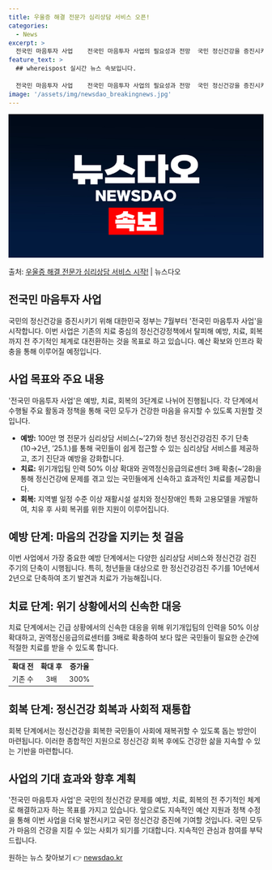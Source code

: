 ```yaml
---
title: 우울증 해결 전문가 심리상담 서비스 오픈!
categories:
  - News
excerpt: >
  전국민 마음투자 사업    전국민 마음투자 사업의 필요성과 전망  국민 정신건강을 증진시키기 위해 대한민국 …
feature_text: >
  ## whereispost 실시간 뉴스 속보입니다.

  전국민 마음투자 사업    전국민 마음투자 사업의 필요성과 전망  국민 정신건강을 증진시키기 위해 대한민국 …
image: '/assets/img/newsdao_breakingnews.jpg'
---
```


![뉴스다오 속보](/assets/img/newsdao_breakingnews.jpg)

<p>출처: <a href="https://newsdao.kr/4485" rel="dofollow">우울증 해결 전문가 심리상담 서비스 시작!</a> | 뉴스다오</p>

<h2 data-ke-size="size26">전국민 마음투자 사업</h2>
국민의 정신건강을 증진시키기 위해 대한민국 정부는 7월부터 '전국민 마음투자 사업'을 시작합니다. 이번 사업은 기존의 치료 중심의 정신건강정책에서 탈피해 예방, 치료, 회복까지 전 주기적인 체계로 대전환하는 것을 목표로 하고 있습니다. 예산 확보와 인프라 확충을 통해 이루어질 예정입니다.

<h2 data-ke-size="size26">사업 목표와 주요 내용</h2>
'전국민 마음투자 사업'은 예방, 치료, 회복의 3단계로 나뉘어 진행됩니다. 각 단계에서 수행될 주요 활동과 정책을 통해 국민 모두가 건강한 마음을 유지할 수 있도록 지원할 것입니다.

<ul>
    <li><b>예방:</b> 100만 명 전문가 심리상담 서비스(~’27)와 청년 정신건강검진 주기 단축(10→2년, ’25.1.)를 통해 국민들이 쉽게 접근할 수 있는 심리상담 서비스를 제공하고, 조기 진단과 예방을 강화합니다.</li>
    <li><b>치료:</b> 위기개입팀 인력 50% 이상 확대와 권역정신응급의료센터 3배 확충(~’28)을 통해 정신건강에 문제를 겪고 있는 국민들에게 신속하고 효과적인 치료를 제공합니다.</li>
    <li><b>회복:</b> 지역별 일정 수준 이상 재활시설 설치와 정신장애인 특화 고용모델을 개발하여, 치유 후 사회 복귀를 위한 지원이 이루어집니다.</li>
</ul>

<h2 data-ke-size="size26">예방 단계: 마음의 건강을 지키는 첫 걸음</h2>
이번 사업에서 가장 중요한 예방 단계에서는 다양한 심리상담 서비스와 정신건강 검진 주기의 단축이 시행됩니다. 특히, 청년들을 대상으로 한 정신건강검진 주기를 10년에서 2년으로 단축하여 조기 발견과 치료가 가능해집니다.

<h2 data-ke-size="size26">치료 단계: 위기 상황에서의 신속한 대응</h2>
치료 단계에서는 긴급 상황에서의 신속한 대응을 위해 위기개입팀의 인력을 50% 이상 확대하고, 권역정신응급의료센터를 3배로 확충하여 보다 많은 국민들이 필요한 순간에 적절한 치료를 받을 수 있도록 합니다.

<table>
    <tr>
        <td style="text-align: center; height: 17px;"><b>확대 전</b></td>
        <td style="text-align: center; height: 17px;"><b>확대 후</b></td>
        <td style="text-align: center; height: 17px;"><b>증가율</b></td>
    </tr>
    <tr>
        <td style="text-align: center; height: 17px;">기존 수</td>
        <td style="text-align: center; height: 17px;">3배</td>
        <td style="text-align: center; height: 17px;">300%</td>
    </tr>
</table>

<h2 data-ke-size="size26">회복 단계: 정신건강 회복과 사회적 재통합</h2>
회복 단계에서는 정신건강을 회복한 국민들이 사회에 재복귀할 수 있도록 돕는 방안이 마련됩니다. 이러한 종합적인 지원으로 정신건강 회복 후에도 건강한 삶을 지속할 수 있는 기반을 마련합니다.

<h2 data-ke-size="size26">사업의 기대 효과와 향후 계획</h2>
'전국민 마음투자 사업'은 국민의 정신건강 문제를 예방, 치료, 회복의 전 주기적인 체계로 해결하고자 하는 목표를 가지고 있습니다. 앞으로도 지속적인 예산 지원과 정책 수정을 통해 이번 사업을 더욱 발전시키고 국민 정신건강 증진에 기여할 것입니다. 국민 모두가 마음의 건강을 지킬 수 있는 사회가 되기를 기대합니다. 지속적인 관심과 참여를 부탁드립니다. 

원하는 뉴스 찾아보기 👉 <a href="https://newsdao.kr" rel="dofollow">newsdao.kr</a>


